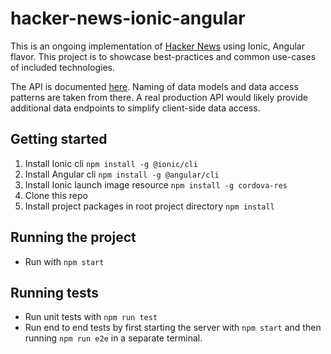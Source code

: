 # hacker-news-ionic-angular

This is an ongoing implementation of [Hacker News](https://news.ycombinator.com/) using Ionic, Angular flavor. This project is to showcase best-practices and common use-cases of included technologies.

The API is documented [here](https://github.com/HackerNews/API). Naming of data models and data access patterns are taken from there. A real production API would likely provide additional data endpoints to simplify client-side data access.

## Getting started

1. Install Ionic cli `npm install -g @ionic/cli`
2. Install Angular cli `npm install -g @angular/cli`
3. Install Ionic launch image resource `npm install -g cordova-res`
4. Clone this repo
5. Install project packages in root project directory `npm install`

## Running the project

* Run with `npm start`

## Running tests

* Run unit tests with `npm run test`
* Run end to end tests by first starting the server with `npm start` and then running `npm run e2e` in a separate terminal.
